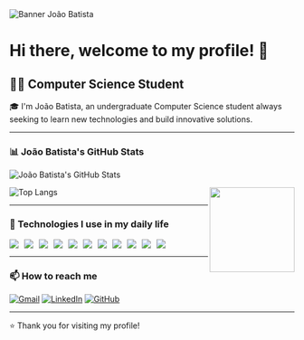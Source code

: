 <!-- Banner personalizado (opcional: substitua o link pela sua imagem se desejar) -->
<img src="https://capsule-render.vercel.app/api?type=waving&color=0:1E90FF,100:00BFFF&height=200&section=header&text=João%20Batista&fontSize=40&fontColor=ffffff&animation=fadeIn" alt="Banner João Batista"/>



# Hi there, welcome to my profile! 👋

## 👨‍💻 Computer Science Student

🎓 I'm João Batista, an undergraduate Computer Science student always seeking to learn new technologies and build innovative solutions.


---

### 📊 João Batista's GitHub Stats
![João Batista's GitHub Stats](https://github-readme-stats.vercel.app/api?username=joaobatistamedeiroscf&show_icons=true&theme=radical&hide_title=true)

![Top Langs](https://github-readme-stats.vercel.app/api/top-langs/?username=joaobatistamedeiroscf&layout=compact&theme=radical)  <img align="right" height="150" src="https://i.gifer.com/9Wmb.gif"  />


---

### 🧠 Technologies I use in my daily life

<div style="display: flex; flex-wrap: wrap; gap: 10px;">
  <img src="https://img.shields.io/badge/Java-ED8B00?style=for-the-badge&logo=java&logoColor=white"/>
  <img src="https://img.shields.io/badge/C-00599C?style=for-the-badge&logo=c&logoColor=white"/>
  <img src="https://img.shields.io/badge/C++-00599C?style=for-the-badge&logo=c%2B%2B&logoColor=white"/>
  <img src="https://img.shields.io/badge/Python-3776AB?style=for-the-badge&logo=python&logoColor=white"/>
  <img src="https://img.shields.io/badge/JavaScript-F7DF1E?style=for-the-badge&logo=javascript&logoColor=black"/>
  <img src="https://img.shields.io/badge/TypeScript-3178C6?style=for-the-badge&logo=typescript&logoColor=white"/>
  <img src="https://img.shields.io/badge/React-20232A?style=for-the-badge&logo=react&logoColor=61DAFB"/>
  <img src="https://img.shields.io/badge/Git-F05032?style=for-the-badge&logo=git&logoColor=white"/>
  <img src="https://img.shields.io/badge/GitHub-181717?style=for-the-badge&logo=github&logoColor=white"/>
  <img src="https://img.shields.io/badge/HTML5-E34F26?style=for-the-badge&logo=html5&logoColor=white"/>
  <img src="https://img.shields.io/badge/CSS3-1572B6?style=for-the-badge&logo=css3&logoColor=white"/>
</div>

---

### 📫 How to reach me

[![Gmail](https://img.shields.io/badge/Gmail-D14836?style=for-the-badge&logo=gmail&logoColor=white)](mailto:joaobatistamedeiroscf@gmail.com)
[![LinkedIn](https://img.shields.io/badge/LinkedIn-0077B5?style=for-the-badge&logo=linkedin&logoColor=white)](https://www.linkedin.com/in/jo%C3%A3o-batista-medeiros-c-filho-0ab405346/)
[![GitHub](https://img.shields.io/badge/GitHub-100000?style=for-the-badge&logo=github&logoColor=white)](https://github.com/joaobatistamedeiroscf)

---

⭐️ Thank you for visiting my profile!
